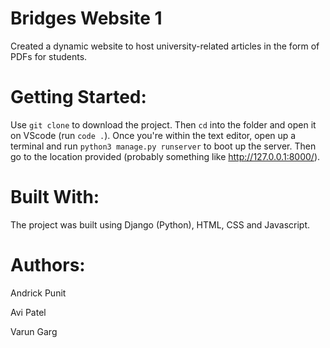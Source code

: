 # Bridges Website 1

Created a dynamic website to host university-related articles in the form of PDFs for students.

# Getting Started:

Use `git clone` to download the project. Then `cd` into the folder and open it on VScode (run `code .`). Once you're within the text editor, open up a terminal and run `python3 manage.py runserver` to boot up the server. Then go to the location provided (probably something like http://127.0.0.1:8000/).

# Built With:

The project was built using Django (Python), HTML, CSS and Javascript. 

# Authors:

Andrick Punit

Avi Patel

Varun Garg


